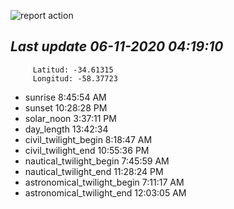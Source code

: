 ![report action](https://github.com/matiasz8/actions-for-reports/workflows/report%20action/badge.svg?branch=develop) 


## *****Last update 06-11-2020 04:19:10*****



		 Latitud: -34.61315
		 Longitud: -58.37723

 - sunrise 	 8:45:54 AM
 - sunset 	 10:28:28 PM
 - solar_noon 	 3:37:11 PM
 - day_length 	 13:42:34
 - civil_twilight_begin 	 8:18:47 AM
 - civil_twilight_end 	 10:55:36 PM
 - nautical_twilight_begin 	 7:45:59 AM
 - nautical_twilight_end 	 11:28:24 PM
 - astronomical_twilight_begin 	 7:11:17 AM
 - astronomical_twilight_end 	 12:03:05 AM
